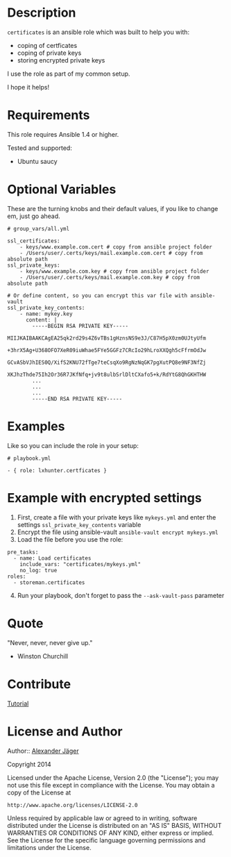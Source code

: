 Description
===========

`certificates` is an ansible role which was built to help you with:

 * coping of certficates
 * coping of private keys
 * storing encrypted private keys

I use the role as part of my common setup.

I hope it helps!

Requirements
===========

This role requires Ansible 1.4 or higher.

Tested and supported:
* Ubuntu saucy

Optional Variables
===========

These are the turning knobs and their default values, if you like to change em, just go ahead.

```lang
# group_vars/all.yml

ssl_certificates:
    - keys/www.example.com.cert # copy from ansible project folder
    - /Users/user/.certs/keys/mail.example.com.cert # copy from absolute path
ssl_private_keys:
    - keys/www.example.com.key # copy from ansible project folder
    - /Users/user/.certs/keys/mail.example.com.key # copy from absolute path

# Or define content, so you can encrypt this var file with ansible-vault
ssl_private_key_contents:
    - name: mykey.key
      content: |
        -----BEGIN RSA PRIVATE KEY-----
        MIIJKAIBAAKCAgEA25qk2rd29s4Z6vTBs1gHznsNS9e3J/C87H5pX0zm0UJtyUfm
        +3hrX5Ag+U368OFO7XeR09iuWhae5FYe5GGFz7CRcIo29hLroXXQgh5cFfrmOdJw
        GCvASbVJhIES0Q/XifS2KNU72fTge7teCsqXo9RgNzNqGK7pgXutPQ8e9NF3NfZj
        XKJhzThde75Ih2Or36R7JKfNfq+jv9t8ulbSrlDltCXafo5+k/RdYtG8QhGKHTHW
        ...
        ...
        ...
        -----END RSA PRIVATE KEY-----  

```

Examples
===========

Like so you can include the role in your setup:

```lang
# playbook.yml

- { role: lxhunter.certficates }
```

Example with encrypted settings
===========

1. First, create a file with your private keys like ```mykeys.yml``` and enter the
settings ```ssl_private_key_contents``` variable
2. Encrypt the file using ansible-vault ```ansible-vault encrypt mykeys.yml```
3. Load the file before you use the role:
```
pre_tasks:
  - name: Load certificates
    include_vars: "certificates/mykeys.yml"
    no_log: true
roles:
  - storeman.certificates
```
4. Run your playbook, don't forget to pass the ```--ask-vault-pass``` parameter

Quote
==========

"Never, never, never give up."
- Winston Churchill

Contribute
==========

[Tutorial](http://kbroman.github.io/github_tutorial/pages/fork.html)

License and Author
==================

Author:: [Alexander Jäger](https://github.com/lxhunter)

Copyright 2014

Licensed under the Apache License, Version 2.0 (the "License");
you may not use this file except in compliance with the License.
You may obtain a copy of the License at

    http://www.apache.org/licenses/LICENSE-2.0

Unless required by applicable law or agreed to in writing, software
distributed under the License is distributed on an "AS IS" BASIS,
WITHOUT WARRANTIES OR CONDITIONS OF ANY KIND, either express or implied.
See the License for the specific language governing permissions and
limitations under the License.
